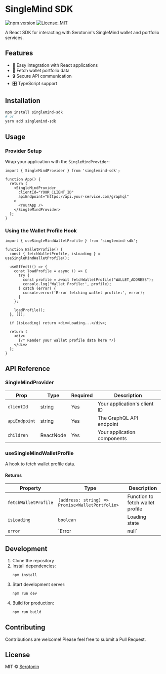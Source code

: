 # SingleMind SDK

[![npm version](https://img.shields.io/npm/v/@serotonin/single-mind-sdk.svg?style=flat)](https://www.npmjs.com/package/@serotonin/single-mind-sdk)
[![License: MIT](https://img.shields.io/badge/License-MIT-yellow.svg)](https://opensource.org/licenses/MIT)

A React SDK for interacting with Serotonin's SingleMind wallet and portfolio services.

## Features

- 🔌 Easy integration with React applications
- 💼 Fetch wallet portfolio data
- 🔒 Secure API communication
- 🎛️ TypeScript support

## Installation

```bash
npm install singlemind-sdk
# or
yarn add singlemind-sdk
```

## Usage

### Provider Setup

Wrap your application with the `SingleMindProvider`:

```tsx
import { SingleMindProvider } from 'singlemind-sdk';

function App() {
  return (
    <SingleMindProvider 
      clientId="YOUR_CLIENT_ID" 
      apiEndpoint="https://api.your-service.com/graphql"
    >
      <YourApp />
    </SingleMindProvider>
  );
}
```

### Using the Wallet Profile Hook

```tsx
import { useSingleMindWalletProfile } from 'singlemind-sdk';

function WalletProfile() {
  const { fetchWalletProfile, isLoading } = useSingleMindWalletProfile();
  
  useEffect(() => {
    const loadProfile = async () => {
      try {
        const profile = await fetchWalletProfile("WALLET_ADDRESS");
        console.log('Wallet Profile:', profile);
      } catch (error) {
        console.error('Error fetching wallet profile:', error);
      }
    };
    
    loadProfile();
  }, []);
  
  if (isLoading) return <div>Loading...</div>;
  
  return (
    <div>
      {/* Render your wallet profile data here */}
    </div>
  );
}
```

## API Reference

### SingleMindProvider

| Prop | Type | Required | Description |
|------|------|----------|-------------|
| `clientId` | string | Yes | Your application's client ID |
| `apiEndpoint` | string | Yes | The GraphQL API endpoint |
| `children` | ReactNode | Yes | Your application components |

### useSingleMindWalletProfile

A hook to fetch wallet profile data.

#### Returns

| Property | Type | Description |
|----------|------|-------------|
| `fetchWalletProfile` | `(address: string) => Promise<WalletPortfolio>` | Function to fetch wallet profile |
| `isLoading` | `boolean` | Loading state |
| `error` | `Error | null` | Error object if request fails |

## Development

1. Clone the repository
2. Install dependencies:
   ```bash
   npm install
   ```
3. Start development server:
   ```bash
   npm run dev
   ```
4. Build for production:
   ```bash
   npm run build
   ```

## Contributing

Contributions are welcome! Please feel free to submit a Pull Request.

## License

MIT © [Serotonin](https://github.com/serotonin)
